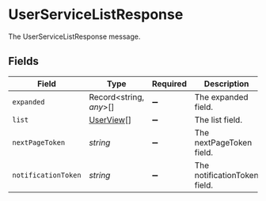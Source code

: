 # UserServiceListResponse

The UserServiceListResponse message.


## Fields

| Field                                         | Type                                          | Required                                      | Description                                   |
| --------------------------------------------- | --------------------------------------------- | --------------------------------------------- | --------------------------------------------- |
| `expanded`                                    | Record<string, *any*>[]                       | :heavy_minus_sign:                            | The expanded field.                           |
| `list`                                        | [UserView](../../models/shared/userview.md)[] | :heavy_minus_sign:                            | The list field.                               |
| `nextPageToken`                               | *string*                                      | :heavy_minus_sign:                            | The nextPageToken field.                      |
| `notificationToken`                           | *string*                                      | :heavy_minus_sign:                            | The notificationToken field.                  |